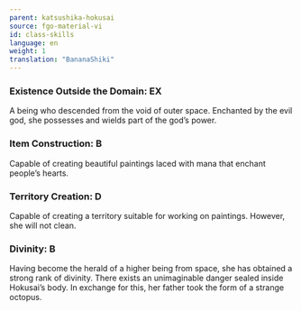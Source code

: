 ```yaml
---
parent: katsushika-hokusai
source: fgo-material-vi
id: class-skills
language: en
weight: 1
translation: "BananaShiki"
---
```


### Existence Outside the Domain: EX

A being who descended from the void of outer space.
Enchanted by the evil god, she possesses and wields part of the god’s power.

### Item Construction: B

Capable of creating beautiful paintings laced with mana that enchant people’s hearts.

### Territory Creation: D

Capable of creating a territory suitable for working on paintings.
However, she will not clean.

### Divinity: B

Having become the herald of a higher being from space, she has obtained a strong rank of divinity.
There exists an unimaginable danger sealed inside Hokusai’s body.
In exchange for this, her father took the form of a strange octopus.
